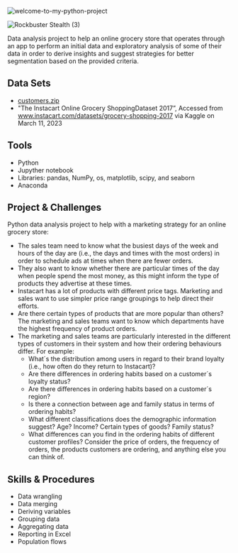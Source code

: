 ![welcome-to-my-python-project](https://github.com/Rampapam/Python/assets/60465303/e81fca72-479d-44ae-9545-7745280baaf6)

![Rockbuster Stealth (3)](https://github.com/Rampapam/Python/assets/60465303/6a21cb68-b949-44dc-9c84-1c6bc4323ca0)

Data analysis project to help an online grocery store that operates through an app to perform an initial data and exploratory analysis of some of their data in order to derive insights and suggest strategies for better segmentation based on the provided criteria. 


## Data Sets
- [customers.zip](https://github.com/Rampapam/Python/files/12207645/customers.zip)
- "The Instacart Online Grocery ShoppingDataset 2017”, Accessed from www.instacart.com/datasets/grocery-shopping-2017 via Kaggle on March 11, 2023


## Tools
- Python
- Jupyther notebook
- Libraries: pandas, NumPy, os, matplotlib, scipy, and seaborn
- Anaconda

## Project & Challenges 
Python data analysis project to help with a marketing strategy for an online grocery store:  
* The sales team need to know what the busiest days of the week and hours of the day are (i.e., the days and times with the most orders) in order to schedule ads at times when there are fewer orders.
* They also want to know whether there are particular times of the day when people spend the most money, as this might inform the type of products they advertise at these times.
* Instacart has a lot of products with different price tags. Marketing and sales want to use simpler price range groupings to help direct their efforts.
* Are there certain types of products that are more popular than others? The marketing and sales teams want to know which departments have the highest frequency of product orders.
* The marketing and sales teams are particularly interested in the different types of customers in their system and how their ordering behaviours differ. For example:
  * What´s the distribution among users in regard to their brand loyalty (i.e., how often do they return to Instacart)?
  * Are there differences in ordering habits based on a customer´s loyalty status?
  * Are there differences in ordering habits based on a customer´s region?
  * Is there a connection between age and family status in terms of ordering habits?
  * What different classifications does the demographic information suggest? Age? Income? Certain types of goods? Family status?
  * What differences can you find in the ordering habits of different customer profiles? Consider the price of orders, the frequency of orders, the products customers are ordering, and anything else you can think of.

## Skills & Procedures
- Data wrangling
- Data merging
- Deriving variables
- Grouping data
- Aggregating data
- Reporting in Excel
- Population flows
